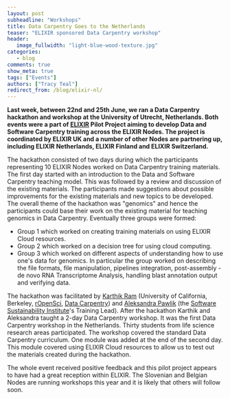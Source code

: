 ```yaml
---
layout: post
subheadline: "Workshops"
title: Data Carpentry Goes to the Netherlands
teaser: "ELIXIR sponsored Data Carpentry workshop"
header:
   image_fullwidth: "light-blue-wood-texture.jpg"
categories:
   - blog
comments: true
show_meta: true
tags: ["Events"]
authors: ["Tracy Teal"]
redirect_from: /blog/elixir-nl/
---
```


**Last week, between 22nd and 25th June, we ran a Data Carpentry hackathon and workshop at the University of Utrecht, Netherlands. Both events were a part of [ELIXIR](http://www.elixir-europe.org/) Pilot Project aiming to develop Data and Software Carpentry training across the ELIXIR Nodes. The project is coordinated by ELIXIR UK and a number of other Nodes are partnering up, including ELIXIR Netherlands, ELIXIR Finland and ELIXIR Switzerland.**


The hackathon consisted of two days during which the participants representing 10 ELIXIR Nodes worked on Data Carpentry training materials. The first day started with an introduction to the Data and Software Carpentry teaching model. This was  followed by a review and discussion of the existing materials. The participants made suggestions about  possible improvements for the existing materials and new topics to be developed. The overall theme of the hackathon was "genomics" and hence the participants could base their work on the existing material for teaching genomics in Data Carpentry. Eventually three groups were formed:

*   Group 1 which worked on creating training materials on using ELIXIR Cloud resources.
*   Group 2 which worked on a decision tree for using cloud computing.
*   Group 3 which worked on different aspects of understanding how to use one's data for genomics. In particular the group worked on describing the file formats, file manipulation, pipelines integration, post-assembly - de novo RNA Transcriptome Analysis, handling blast annotation output and verifying data.

The hackathon was facilitated by [Karthik Ram](http://karthik.io/) (University of California, Berkeley, [rOpenSci](https://ropensci.org), [Data Carpentry](http://datacarpentry.org)) and [Aleksandra Pawlik](http://www.software.ac.uk/about/people/aleksandra-pawlik) (the [Software Sustainability Institute](http://www.software.ac.uk)'s Training Lead). After the hackathon Karthik and Aleksandra taught a 2-day Data Carpentry workshop. It was the first Data Carpentry workshop in the Netherlands. Thirty students from life science research areas participated. The workshop covered the standard Data Carpentry curriculum. One module was added at the end of the second day. This module covered using ELIXIR Cloud resources to allow us to test out the materials created during the hackathon.

The whole event received positive feedback and this pilot project appears to have had a great reception within ELIXIR. The Slovenian and Belgian Nodes are running workshops this year and it is likely that others will follow soon.
